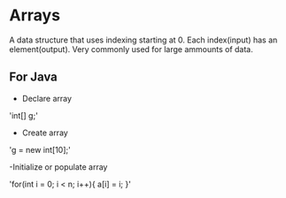 # Arrays

A data structure that uses indexing starting at 0. Each index(input) has an element(output). Very commonly used for large ammounts of data. 

## For Java
- Declare array

'int[] g;'

- Create array

'g = new int[10];'

-Initialize or populate array

'for(int i = 0; i < n; i++){
a[i] = i;
}'
 
